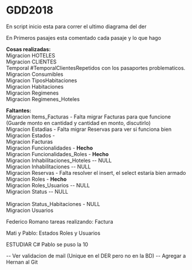 # GDD2018

En script inicio esta para correr el ultimo diagrama del der

En Primeros pasajes esta comentado cada pasaje y lo que hago
<br>

<b>Cosas realizadas:</b>
<br>
Migracion HOTELES
<br>
Migracion CLIENTES
<br>
Temporal #TemporalClientesRepetidos con los pasaportes problematicos.
<br>
Migracion Consumibles
<br>
Migracion TiposHabitaciones
<br>
Migracion Habitaciones
<br>
Migracion Regimenes
<br>
Migracion Regimenes_Hoteles
<br>

<b>Faltantes:</b>
<br>
Migracion Items_Facturas - Falta migrar Facturas para que funcione (Guarde monto en cantidad y cantidad en monto, discutirlo)
<br>
Migracion Estadias - Falta migrar Reservas para ver si funciona bien
<br>
Migracion Estados - 
<br>
Migracion Facturas
<br>
Migracion Funcionalidades - <b>Hecho</b>
<br>
Migracion Funcionalidades_Roles - <b>Hecho</b>
<br>
Migracion Inhabilitaciones_Hoteles -- NULL
<br>
Migracion Inhabilitaciones -- NULL
<br>
Migracion Reservas - Falta resolver el insert, el select estaría bien armado
<br>
Migracion Roles - <b>Hecho</b>
<br>
Migracion Roles_Usuarios -- NULL
<br>
Migracion Status -- NULL
<br>  
Migracion Status_Habitaciones - NULL
<br>
Migracion Usuarios
<br>



Federico Romano tareas realizando:
Factura

Mati y Pablo:
Estados Roles y Usuarios

ESTUDIAR C#
Pablo se puso la 10

-- Ver validacion de mail (Unique en el DER pero no en la BD)
-- Agregar a Hernan al Git
